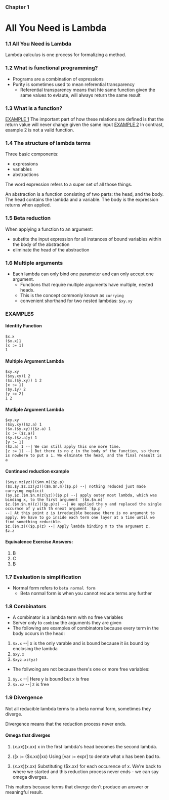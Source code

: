 ### Chapter 1
# All You Need is Lambda
### 1.1 All You Need is Lambda
Lambda calculus is one process for formalizing a method.
### 1.2 What is functional programming?
- Programs are a combination of expressions
- Purity is sometimes used to mean referential transparency
  - Referential transparency means that hte same function given the same values to evlaute, will always return the same result
### 1.3 What is a function?
[EXAMPLE 1](https://github.com/lollar/haskell-book/examples/example1)
The important part of how these relations are defined is that the return value will never change given the same input
[EXAMPLE 2](https://github.com/lollar/haskell-book/examples/example2)
In contrast, example 2 is not a valid function.
### 1.4 The structure of lambda terms
Three basic components:
- expressions
- variables
- abstractions

The word expression refers to a super set of all those things.

An abstraction is a function consisting of two parts: the head, and the body.
The head contains the lambda and a variable. The body is the expression returns when applied.

### 1.5 Beta reduction
When applying a function to an argument:
  - substite the input expression for all instances of bound variables within the body of the abstraction
  - eliminate the head of the abstraction

### 1.6 Multiple arguments
- Each lambda can only bind one parameter and can only accept one argument.
  - Functions that require multiple arguments have multiple, nested heads.
  - This is the concept commonly known as `currying`
  - convenient shorthand for two nested lambdas: `$xy.xy`

### EXAMPLES
#### Identity Function
```
$x.x
($x.x)1
[x := 1]
1
```
#### Multiple Argument Lambda
```
$xy.xy
($xy.xy)1 2
($x.($y.xy)) 1 2
[x := 1]
($y.1y) 2
[y := 2]
1 2
```
#### Mutliple Argument Lambda
```
$xy.xy
($xy.xy)($z.a) 1
($x.($y.xy))($z.a) 1
[x := ($z.a)]
($y.($z.a)y) 1
[y := 1]
($z.a) 1 --| We can still apply this one more time.
[z := 1] --| But there is no z in the body of the function, so there is nowhere to put a 1. We elminate the head, and the final reasult is
a
```
#### Continued reduction example
```
($xyz.xz(yz))($mn.m)($p.p)
($x.$y.$z.xz(yz))($m.$n.m)($p.p) --| nothing reduced just made currying explicit
($y.$z.($m.$n.m)z(yz))($p.p) --| apply outer most lambda, which was binding x, to the first argument `($m.$n.m)`
$z.($m.$n.m)(z)(($p.p)z) --| We applied the y and replaced the single occurnce of y with th enext argument `$p.p`
--| At this point z is irreducible because there is no argument to apply. We have to go inside each term one layer at a time until we find something reducible.
$z.($n.z)(($p.p)z) --| Apply lambda binding m to the argument z. 
$z.z
```
#### Equivalence Exercise Answers:
1. B
2. C
3. B

### 1.7 Evaluation is simplification
- Normal form refers to `beta normal form`
  -  Beta normal form is when you cannot reduce terms any further

### 1.8 Combinators
- A combinator is a lambda term with no free variables
- Server only to `combine` the arguments they are given
- The following are examples of combinators because every term in the body occurs in the head:
1. `$x.x` --| x is the only varable and is bound because it iis bound by enclosing the lambda
2. `$xy.x`
3. `$xyz.xz(yz)`
- The follwoing are not because there's one or more free variables:
1. `$y.x` --| Here y is bound but x is free
2. `$x.xz` --| z is free

### 1.9 Divergence

Not all reducible lambda terms to a beta normal form, sometimes they diverge.

Divergence means that the reduction process never ends.

#### Omega that diverges
1. ($x.xx)($x.xx)
x in the first lambda's head becomes the second lambda.

2. ([x := ($x.xx)|xx)
Using [var := expr] to denote what x has been bad to.

3. ($x.xx)($x.xx)
Substituting ($x.xx) for each occurence of x. We're back to where we started and this reduction process never ends - we can say omega diverges.

This matters because terms that diverge don't produce an answer or meaningful result.

